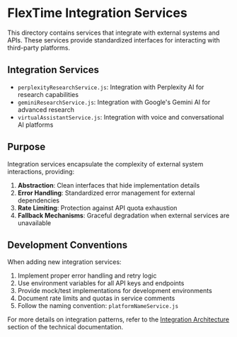 # FlexTime Integration Services

This directory contains services that integrate with external systems and APIs. These services provide standardized interfaces for interacting with third-party platforms.

## Integration Services

- `perplexityResearchService.js`: Integration with Perplexity AI for research capabilities
- `geminiResearchService.js`: Integration with Google's Gemini AI for advanced research
- `virtualAssistantService.js`: Integration with voice and conversational AI platforms

## Purpose

Integration services encapsulate the complexity of external system interactions, providing:

1. **Abstraction**: Clean interfaces that hide implementation details
2. **Error Handling**: Standardized error management for external dependencies
3. **Rate Limiting**: Protection against API quota exhaustion
4. **Fallback Mechanisms**: Graceful degradation when external services are unavailable

## Development Conventions

When adding new integration services:

1. Implement proper error handling and retry logic
2. Use environment variables for all API keys and endpoints
3. Provide mock/test implementations for development environments
4. Document rate limits and quotas in service comments
5. Follow the naming convention: `platformNameService.js`

For more details on integration patterns, refer to the [Integration Architecture](../../../../development/infrastructure-enhancement/docs/technical_architecture.md) section of the technical documentation.
